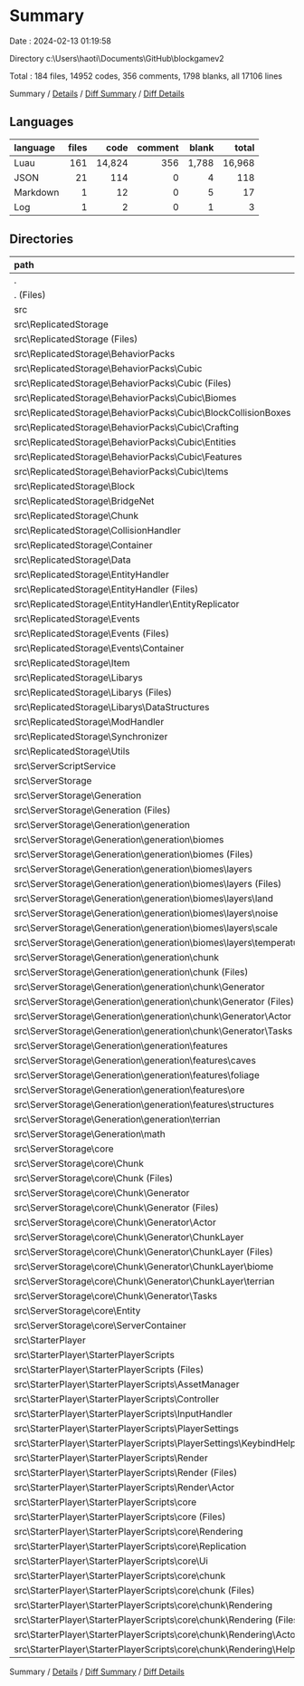 # Summary

Date : 2024-02-13 01:19:58

Directory c:\\Users\\haoti\\Documents\\GitHub\\blockgamev2

Total : 184 files,  14952 codes, 356 comments, 1798 blanks, all 17106 lines

Summary / [Details](details.md) / [Diff Summary](diff.md) / [Diff Details](diff-details.md)

## Languages
| language | files | code | comment | blank | total |
| :--- | ---: | ---: | ---: | ---: | ---: |
| Luau | 161 | 14,824 | 356 | 1,788 | 16,968 |
| JSON | 21 | 114 | 0 | 4 | 118 |
| Markdown | 1 | 12 | 0 | 5 | 17 |
| Log | 1 | 2 | 0 | 1 | 3 |

## Directories
| path | files | code | comment | blank | total |
| :--- | ---: | ---: | ---: | ---: | ---: |
| . | 184 | 14,952 | 356 | 1,798 | 17,106 |
| . (Files) | 4 | 63 | 0 | 6 | 69 |
| src | 180 | 14,889 | 356 | 1,792 | 17,037 |
| src\\ReplicatedStorage | 73 | 6,713 | 153 | 861 | 7,727 |
| src\\ReplicatedStorage (Files) | 5 | 327 | 9 | 26 | 362 |
| src\\ReplicatedStorage\\BehaviorPacks | 13 | 397 | 5 | 52 | 454 |
| src\\ReplicatedStorage\\BehaviorPacks\\Cubic | 13 | 397 | 5 | 52 | 454 |
| src\\ReplicatedStorage\\BehaviorPacks\\Cubic (Files) | 5 | 114 | 3 | 17 | 134 |
| src\\ReplicatedStorage\\BehaviorPacks\\Cubic\\Biomes | 1 | 33 | 1 | 10 | 44 |
| src\\ReplicatedStorage\\BehaviorPacks\\Cubic\\BlockCollisionBoxes | 1 | 20 | 0 | 1 | 21 |
| src\\ReplicatedStorage\\BehaviorPacks\\Cubic\\Crafting | 1 | 50 | 0 | 6 | 56 |
| src\\ReplicatedStorage\\BehaviorPacks\\Cubic\\Entities | 3 | 109 | 0 | 16 | 125 |
| src\\ReplicatedStorage\\BehaviorPacks\\Cubic\\Features | 1 | 70 | 1 | 2 | 73 |
| src\\ReplicatedStorage\\BehaviorPacks\\Cubic\\Items | 1 | 1 | 0 | 0 | 1 |
| src\\ReplicatedStorage\\Block | 2 | 171 | 3 | 27 | 201 |
| src\\ReplicatedStorage\\BridgeNet | 6 | 1,368 | 55 | 317 | 1,740 |
| src\\ReplicatedStorage\\Chunk | 1 | 76 | 1 | 8 | 85 |
| src\\ReplicatedStorage\\CollisionHandler | 2 | 429 | 11 | 48 | 488 |
| src\\ReplicatedStorage\\Container | 1 | 304 | 4 | 33 | 341 |
| src\\ReplicatedStorage\\Data | 1 | 70 | 0 | 10 | 80 |
| src\\ReplicatedStorage\\EntityHandler | 16 | 2,014 | 34 | 172 | 2,220 |
| src\\ReplicatedStorage\\EntityHandler (Files) | 8 | 1,404 | 21 | 128 | 1,553 |
| src\\ReplicatedStorage\\EntityHandler\\EntityReplicator | 8 | 610 | 13 | 44 | 667 |
| src\\ReplicatedStorage\\Events | 6 | 18 | 0 | 1 | 19 |
| src\\ReplicatedStorage\\Events (Files) | 3 | 9 | 0 | 1 | 10 |
| src\\ReplicatedStorage\\Events\\Container | 3 | 9 | 0 | 0 | 9 |
| src\\ReplicatedStorage\\Item | 1 | 46 | 0 | 7 | 53 |
| src\\ReplicatedStorage\\Libarys | 9 | 772 | 16 | 71 | 859 |
| src\\ReplicatedStorage\\Libarys (Files) | 7 | 736 | 16 | 61 | 813 |
| src\\ReplicatedStorage\\Libarys\\DataStructures | 2 | 36 | 0 | 10 | 46 |
| src\\ReplicatedStorage\\ModHandler | 1 | 223 | 9 | 29 | 261 |
| src\\ReplicatedStorage\\Synchronizer | 3 | 54 | 0 | 14 | 68 |
| src\\ReplicatedStorage\\Utils | 6 | 444 | 6 | 46 | 496 |
| src\\ServerScriptService | 1 | 35 | 7 | 7 | 49 |
| src\\ServerStorage | 64 | 4,172 | 108 | 466 | 4,746 |
| src\\ServerStorage\\Generation | 39 | 2,158 | 30 | 189 | 2,377 |
| src\\ServerStorage\\Generation (Files) | 1 | 29 | 0 | 11 | 40 |
| src\\ServerStorage\\Generation\\generation | 32 | 1,580 | 18 | 124 | 1,722 |
| src\\ServerStorage\\Generation\\generation\\biomes | 16 | 362 | 1 | 44 | 407 |
| src\\ServerStorage\\Generation\\generation\\biomes (Files) | 3 | 89 | 1 | 10 | 100 |
| src\\ServerStorage\\Generation\\generation\\biomes\\layers | 13 | 273 | 0 | 34 | 307 |
| src\\ServerStorage\\Generation\\generation\\biomes\\layers (Files) | 1 | 58 | 0 | 3 | 61 |
| src\\ServerStorage\\Generation\\generation\\biomes\\layers\\land | 4 | 67 | 0 | 3 | 70 |
| src\\ServerStorage\\Generation\\generation\\biomes\\layers\\noise | 1 | 13 | 0 | 2 | 15 |
| src\\ServerStorage\\Generation\\generation\\biomes\\layers\\scale | 3 | 73 | 0 | 15 | 88 |
| src\\ServerStorage\\Generation\\generation\\biomes\\layers\\temperature | 4 | 62 | 0 | 11 | 73 |
| src\\ServerStorage\\Generation\\generation\\chunk | 9 | 636 | 8 | 40 | 684 |
| src\\ServerStorage\\Generation\\generation\\chunk (Files) | 1 | 12 | 0 | 3 | 15 |
| src\\ServerStorage\\Generation\\generation\\chunk\\Generator | 8 | 624 | 8 | 37 | 669 |
| src\\ServerStorage\\Generation\\generation\\chunk\\Generator (Files) | 4 | 167 | 5 | 20 | 192 |
| src\\ServerStorage\\Generation\\generation\\chunk\\Generator\\Actor | 3 | 30 | 0 | 2 | 32 |
| src\\ServerStorage\\Generation\\generation\\chunk\\Generator\\Tasks | 1 | 427 | 3 | 15 | 445 |
| src\\ServerStorage\\Generation\\generation\\features | 6 | 536 | 8 | 34 | 578 |
| src\\ServerStorage\\Generation\\generation\\features\\caves | 3 | 187 | 1 | 17 | 205 |
| src\\ServerStorage\\Generation\\generation\\features\\foliage | 1 | 77 | 2 | 3 | 82 |
| src\\ServerStorage\\Generation\\generation\\features\\ore | 1 | 65 | 2 | 8 | 75 |
| src\\ServerStorage\\Generation\\generation\\features\\structures | 1 | 207 | 3 | 6 | 216 |
| src\\ServerStorage\\Generation\\generation\\terrian | 1 | 46 | 1 | 6 | 53 |
| src\\ServerStorage\\Generation\\math | 6 | 549 | 12 | 54 | 615 |
| src\\ServerStorage\\core | 25 | 2,014 | 78 | 277 | 2,369 |
| src\\ServerStorage\\core\\Chunk | 22 | 1,471 | 54 | 223 | 1,748 |
| src\\ServerStorage\\core\\Chunk (Files) | 3 | 83 | 7 | 22 | 112 |
| src\\ServerStorage\\core\\Chunk\\Generator | 19 | 1,388 | 47 | 201 | 1,636 |
| src\\ServerStorage\\core\\Chunk\\Generator (Files) | 8 | 924 | 43 | 142 | 1,109 |
| src\\ServerStorage\\core\\Chunk\\Generator\\Actor | 5 | 49 | 2 | 11 | 62 |
| src\\ServerStorage\\core\\Chunk\\Generator\\ChunkLayer | 5 | 111 | 1 | 23 | 135 |
| src\\ServerStorage\\core\\Chunk\\Generator\\ChunkLayer (Files) | 1 | 47 | 1 | 5 | 53 |
| src\\ServerStorage\\core\\Chunk\\Generator\\ChunkLayer\\biome | 1 | 8 | 0 | 4 | 12 |
| src\\ServerStorage\\core\\Chunk\\Generator\\ChunkLayer\\terrian | 3 | 56 | 0 | 14 | 70 |
| src\\ServerStorage\\core\\Chunk\\Generator\\Tasks | 1 | 304 | 1 | 25 | 330 |
| src\\ServerStorage\\core\\Entity | 2 | 350 | 6 | 22 | 378 |
| src\\ServerStorage\\core\\ServerContainer | 1 | 193 | 18 | 32 | 243 |
| src\\StarterPlayer | 42 | 3,969 | 88 | 458 | 4,515 |
| src\\StarterPlayer\\StarterPlayerScripts | 42 | 3,969 | 88 | 458 | 4,515 |
| src\\StarterPlayer\\StarterPlayerScripts (Files) | 2 | 86 | 2 | 10 | 98 |
| src\\StarterPlayer\\StarterPlayerScripts\\AssetManager | 3 | 90 | 17 | 16 | 123 |
| src\\StarterPlayer\\StarterPlayerScripts\\Controller | 2 | 164 | 0 | 27 | 191 |
| src\\StarterPlayer\\StarterPlayerScripts\\InputHandler | 2 | 181 | 0 | 15 | 196 |
| src\\StarterPlayer\\StarterPlayerScripts\\PlayerSettings | 2 | 122 | 3 | 3 | 128 |
| src\\StarterPlayer\\StarterPlayerScripts\\PlayerSettings\\KeybindHelper | 2 | 122 | 3 | 3 | 128 |
| src\\StarterPlayer\\StarterPlayerScripts\\Render | 11 | 1,252 | 30 | 73 | 1,355 |
| src\\StarterPlayer\\StarterPlayerScripts\\Render (Files) | 8 | 1,229 | 30 | 72 | 1,331 |
| src\\StarterPlayer\\StarterPlayerScripts\\Render\\Actor | 3 | 23 | 0 | 1 | 24 |
| src\\StarterPlayer\\StarterPlayerScripts\\core | 20 | 2,074 | 36 | 314 | 2,424 |
| src\\StarterPlayer\\StarterPlayerScripts\\core (Files) | 1 | 65 | 0 | 18 | 83 |
| src\\StarterPlayer\\StarterPlayerScripts\\core\\Rendering | 1 | 59 | 1 | 16 | 76 |
| src\\StarterPlayer\\StarterPlayerScripts\\core\\Replication | 1 | 11 | 0 | 4 | 15 |
| src\\StarterPlayer\\StarterPlayerScripts\\core\\Ui | 2 | 409 | 3 | 82 | 494 |
| src\\StarterPlayer\\StarterPlayerScripts\\core\\chunk | 15 | 1,530 | 32 | 194 | 1,756 |
| src\\StarterPlayer\\StarterPlayerScripts\\core\\chunk (Files) | 2 | 126 | 5 | 15 | 146 |
| src\\StarterPlayer\\StarterPlayerScripts\\core\\chunk\\Rendering | 13 | 1,404 | 27 | 179 | 1,610 |
| src\\StarterPlayer\\StarterPlayerScripts\\core\\chunk\\Rendering (Files) | 5 | 574 | 9 | 79 | 662 |
| src\\StarterPlayer\\StarterPlayerScripts\\core\\chunk\\Rendering\\Actor | 3 | 23 | 0 | 1 | 24 |
| src\\StarterPlayer\\StarterPlayerScripts\\core\\chunk\\Rendering\\Helper | 5 | 807 | 18 | 99 | 924 |

Summary / [Details](details.md) / [Diff Summary](diff.md) / [Diff Details](diff-details.md)